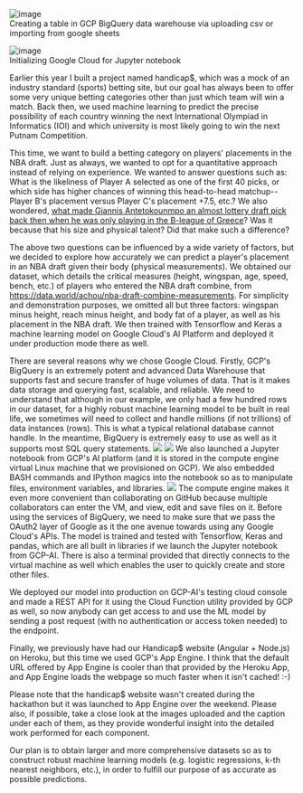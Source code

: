 ![image](https://user-images.githubusercontent.com/51895713/130388864-7d9bac03-284d-4df8-9074-5e0dc5962af3.png) <br>
Creating a table in GCP BigQuery data warehouse via uploading csv or importing from google sheets

![image](https://user-images.githubusercontent.com/51895713/130388921-74731ff2-1896-42a9-9836-27606b6d7bca.png) <br>
Initializing Google Cloud for Jupyter notebook

Earlier this year I built a project named handicap$, which was a mock of an industry standard (sports) betting site, but our goal has always been to offer some very unique betting categories other than just which team will win a match. Back then, we used machine learning to predict the precise possibility of each country winning the next International Olympiad in Informatics (IOI) and which university is most likely going to win the next Putnam Competition.

This time, we want to build a betting category on players' placements in the NBA draft. Just as always, we wanted to opt for a quantitative approach instead of relying on experience. We wanted to answer questions such as: What is the likeliness of Player A selected as one of the first 40 picks, or which side has higher chances of winning this head-to-head matchup--Player B's placement versus Player C's placement +7.5, etc.? We also wondered, [what made Giannis Antetokounmpo an almost lottery draft pick back then when he was only playing in the B-league of Greece](http://www.draftexpress.com/gallery/GiannisAntetokounmpo/1392220947.jpg)? 
Was it because that his size and physical talent? Did that make such a difference? 

The above two questions can be influenced by a wide variety of factors, but we decided to explore how accurately we can predict a player's placement in an NBA draft given their body (physical measurements). We obtained our dataset, which details the critical measures (height, wingspan, age, speed, bench, etc.) of players who entered the NBA draft combine, from https://data.world/achou/nba-draft-combine-measurements. For simplicity and demonstration purposes, we omitted all but three factors: wingspan minus height, reach minus height, and body fat of a player, as well as his placement in the NBA draft. We then trained with Tensorflow and Keras a machine learning model on Google Cloud's AI Platform and deployed it under production mode there as well. 

There are several reasons why we chose Google Cloud. Firstly, GCP's BigQuery is an extremely potent and advanced Data Warehouse that supports fast and secure transfer of huge volumes of data. That is it makes data storage and querying fast, scalable, and reliable. We need to understand that although in our example, we only had a few hundred rows in our dataset, for a highly robust machine learning model to be built in real life, we sometimes will need to collect and handle millions (if not trillions) of data instances (rows). This is what a typical relational database cannot handle. In the meantime, BigQuery is extremely easy to use as well as it supports most SQL query statements.
![](https://i.gyazo.com/e6672cbf72779cf8c6f49ec8fc8eea87.png)
![](https://gyazo.com/4d0d5aa519be8f7674874f49a828ecc9.png)
We also launched a Jupyter notebook from GCP's AI platform (and it is stored in the compute engine virtual Linux machine that we provisioned on GCP). We also embedded BASH commands and IPython magics into the notebook so as to manipulate files, environment variables, and libraries. 
![](https://gyazo.com/d5a6c7d9187f5dbef4d303f307cae51f)
The compute engine makes it even more convenient than collaborating on GitHub because multiple collaborators can enter the VM, and view, edit and save files on it. Before using the services of BigQuery, we need to make sure that we pass the OAuth2 layer of Google as it the one avenue towards using any Google Cloud's APIs. The model is trained and tested with Tensorflow, Keras and pandas, which are all built in libraries if we launch the Jupyter notebook from GCP-AI. There is also a terminal provided that directly connects to the virtual machine as well which enables the user to quickly create and store other files.

We deployed our model into production on GCP-AI's testing cloud console and made a REST API for it using the Cloud Function utility provided by GCP as well, so now anybody can get access to and use the ML model by sending a post request (with no authentication or access token needed) to the endpoint.

Finally, we previously have had our Handicap$ website (Angular + Node.js) on Heroku, but this time we used GCP's App Engine. I think that the default URL offered by App Engine is cooler than that provided by 
the Heroku App, and App Engine loads the webpage so much faster when it isn't cached! :-)

Please note that the handicap$ website wasn't created during the hackathon but it was launched to App Engine over the weekend. Please also, if possible, take a close look at the images uploaded and the caption under each of them, as they provide wonderful insight into the detailed work performed for each component.

Our plan is to obtain larger and more comprehensive datasets so as to construct robust machine learning models (e.g. logistic regressions, k-th nearest neighbors, etc.), in order to fulfill our purpose of as accurate as possible predictions. 
